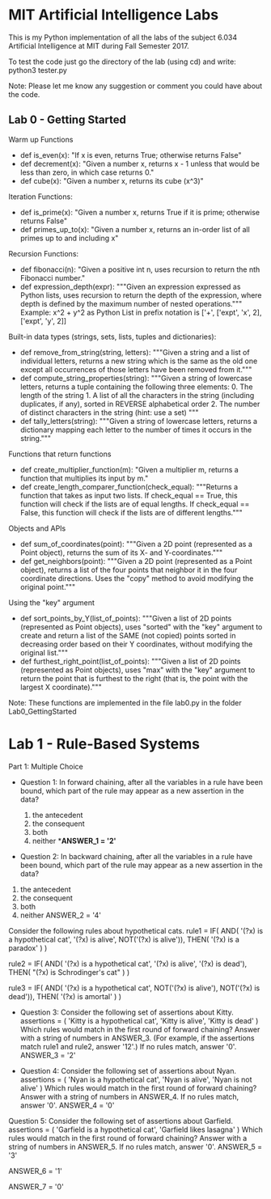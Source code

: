 # MIT Artificial Intelligence Labs

This is my Python implementation of all the labs of the subject 6.034 Artificial Intelligence at MIT during Fall Semester 2017.

To test the code just go the directory of the lab (using cd) and write: python3 tester.py

Note: Please let me know any suggestion or comment you could have about the code.

## Lab 0 - Getting Started
Warm up Functions
- def is_even(x):
      "If x is even, returns True; otherwise returns False"
- def decrement(x):
      "Given a number x, returns x - 1 unless that would be less than zero, in which case returns 0."
- def cube(x):
      "Given a number x, returns its cube (x^3)"      

Iteration Functions:
- def is_prime(x):
      "Given a number x, returns True if it is prime; otherwise returns False"
- def primes_up_to(x):
      "Given a number x, returns an in-order list of all primes up to and including x"

Recursion Functions:
- def fibonacci(n):
      "Given a positive int n, uses recursion to return the nth Fibonacci number."
- def expression_depth(expr):
      """Given an expression expressed as Python lists, uses recursion to return
      the depth of the expression, where depth is defined by the maximum number of
      nested operations."""
      Example: x^2 + y^2 as Python List in prefix notation is ['+', ['expt', 'x', 2], ['expt', 'y', 2]]

Built-in data types (strings, sets, lists, tuples and dictionaries):
- def remove_from_string(string, letters):
      """Given a string and a list of individual letters, returns a new string
      which is the same as the old one except all occurrences of those letters
      have been removed from it."""
- def compute_string_properties(string):
      """Given a string of lowercase letters, returns a tuple containing the
      following three elements:
          0. The length of the string
          1. A list of all the characters in the string (including duplicates, if
             any), sorted in REVERSE alphabetical order
          2. The number of distinct characters in the string (hint: use a set)
      """
- def tally_letters(string):
      """Given a string of lowercase letters, returns a dictionary mapping each
      letter to the number of times it occurs in the string."""     
 
Functions that return functions
- def create_multiplier_function(m):
      "Given a multiplier m, returns a function that multiplies its input by m."
- def create_length_comparer_function(check_equal):
      """Returns a function that takes as input two lists. If check_equal == True,
      this function will check if the lists are of equal lengths. If
      check_equal == False, this function will check if the lists are of different
      lengths."""      
 
Objects and APIs
- def sum_of_coordinates(point):
      """Given a 2D point (represented as a Point object), returns the sum
      of its X- and Y-coordinates."""
- def get_neighbors(point):
     """Given a 2D point (represented as a Point object), returns a list of the
     four points that neighbor it in the four coordinate directions. Uses the
     "copy" method to avoid modifying the original point."""       

Using the "key" argument
- def sort_points_by_Y(list_of_points):
      """Given a list of 2D points (represented as Point objects), uses "sorted"
      with the "key" argument to create and return a list of the SAME (not copied)
      points sorted in decreasing order based on their Y coordinates, without
      modifying the original list."""
- def furthest_right_point(list_of_points):
      """Given a list of 2D points (represented as Point objects), uses "max" with
      the "key" argument to return the point that is furthest to the right (that
      is, the point with the largest X coordinate)."""      

Note: These functions are implemented in the file lab0.py in the folder Lab0_GettingStarted   

# Lab 1 - Rule-Based Systems

Part 1: Multiple Choice
- Question 1: In forward chaining, after all the variables in a rule have been bound, which part of the rule may appear as a new assertion in the data?

  1. the antecedent
  2. the consequent
  3. both
  4. neither 
  ***ANSWER_1 = '2'**

- Question 2: In backward chaining, after all the variables in a rule have been bound, which part of the rule may appear as a new assertion in the data?

1. the antecedent
2. the consequent
3. both
4. neither 
ANSWER_2 = '4'

Consider the following rules about hypothetical cats.
rule1 = IF( AND( '(?x) is a hypothetical cat',
                 '(?x) is alive',
                 NOT('(?x) is alive')),
            THEN( '(?x) is a paradox' ) )

rule2 = IF( AND( '(?x) is a hypothetical cat',
                 '(?x) is alive',
                 '(?x) is dead'),
            THEN( "(?x) is Schrodinger's cat" ) )

rule3 = IF( AND( '(?x) is a hypothetical cat',
                 NOT('(?x) is alive'),
                 NOT('(?x) is dead')),
            THEN( '(?x) is amortal' ) )

- Question 3: Consider the following set of assertions about Kitty.
assertions = ( 'Kitty is a hypothetical cat',
               'Kitty is alive',
               'Kitty is dead' )
Which rules would match in the first round of forward chaining? Answer with a string of numbers in ANSWER_3. (For example, if the assertions match rule1 and rule2, answer '12'.) If no rules match, answer '0'. 
ANSWER_3 = '2'

- Question 4: Consider the following set of assertions about Nyan.
assertions = ( 'Nyan is a hypothetical cat',
               'Nyan is alive',
               'Nyan is not alive' )
Which rules would match in the first round of forward chaining? Answer with a string of numbers in ANSWER_4. If no rules match, answer '0'.
ANSWER_4 = '0'

Question 5: Consider the following set of assertions about Garfield.
assertions = ( 'Garfield is a hypothetical cat',
               'Garfield likes lasagna' )
Which rules would match in the first round of forward chaining? Answer with a string of numbers in ANSWER_5. If no rules match, answer '0'.
ANSWER_5 = '3'

ANSWER_6 = '1'

ANSWER_7 = '0'















